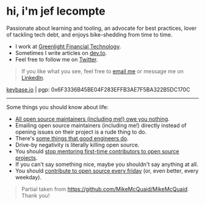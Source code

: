 # hi, i'm jef lecompte

Passionate about learning and tooling, an advocate for best practices, lover of tackling tech debt, and enjoys bike-shedding from time to time.

- I work at [Greenlight Financial Technology](https://www.greenlightcard.com).
- Sometimes I write articles on [dev.to](https://dev.to/jef).
- Feel free to follow me on [Twitter](https://twitter.com/hijxf).

> If you like what you see, feel free to [email me](mailto:jeffreylec@gmail.com?subject=Hi%20Jef) or message me on [LinkedIn](https://www.linkedin.com/in/jeflecompte).

[keybase.io](https://keybase.io/jeflecompte) | pgp: 0x6F3336B45BE04F283EFFB3AE7F5BA322B5DC170C

---

Some things you should know about life:

- [All open source maintainers (including me!) owe you nothing](https://mikemcquaid.com/2018/03/19/open-source-maintainers-owe-you-nothing/).
- Emailing open source maintainers (including me!) directly instead of opening issues on their project is a rude thing to do.
- There's [some things that good engineers do](https://mikemcquaid.com/2019/10/21/some-things-good-engineers-do/).
- Drive-by negativity is literally killing open source.
- You should [stop mentoring first-time contributors to open source projects](https://mikemcquaid.com/2019/02/16/stop-mentoring-first-time-contributors/).
- If you can't say something nice, maybe you shouldn't say anything at all.
- You should [contribute to open source every friday](https://github.blog/2017-06-27-contribute-on-open-source-friday/) (or, even better, every weekday).

> Partial taken from https://github.com/MikeMcQuaid/MikeMcQuaid. Thank you!
